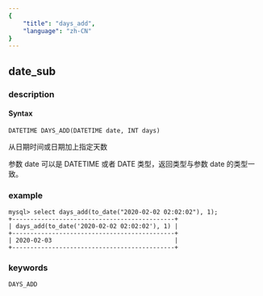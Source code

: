 ```yaml
---
{
    "title": "days_add",
    "language": "zh-CN"
}
---
```


<!-- 
Licensed to the Apache Software Foundation (ASF) under one
or more contributor license agreements.  See the NOTICE file
distributed with this work for additional information
regarding copyright ownership.  The ASF licenses this file
to you under the Apache License, Version 2.0 (the
"License"); you may not use this file except in compliance
with the License.  You may obtain a copy of the License at

  http://www.apache.org/licenses/LICENSE-2.0

Unless required by applicable law or agreed to in writing,
software distributed under the License is distributed on an
"AS IS" BASIS, WITHOUT WARRANTIES OR CONDITIONS OF ANY
KIND, either express or implied.  See the License for the
specific language governing permissions and limitations
under the License.
-->

## date_sub
### description
#### Syntax

`DATETIME DAYS_ADD(DATETIME date, INT days)`

从日期时间或日期加上指定天数

参数 date 可以是 DATETIME 或者 DATE 类型，返回类型与参数 date 的类型一致。

### example

```
mysql> select days_add(to_date("2020-02-02 02:02:02"), 1);
+---------------------------------------------+
| days_add(to_date('2020-02-02 02:02:02'), 1) |
+---------------------------------------------+
| 2020-02-03                                  |
+---------------------------------------------+
```

### keywords

    DAYS_ADD
